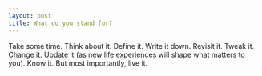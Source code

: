 ```yaml
---
layout: post
title: What do you stand for?
---
```


Take some time. Think about it. Define it. Write it down. Revisit it. Tweak it. Change it. Update it (as new life experiences will shape what matters to you). Know it. But most importantly, live it.
